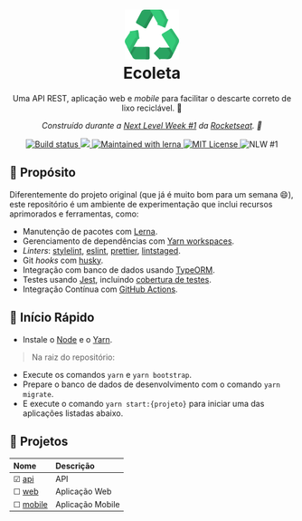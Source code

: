 
<h1 align="center">
  <img src="../logo.svg" />
  <br>
  Ecoleta
</h1>

<p align="center">
  Uma API REST, aplicação web e <em>mobile</em> para facilitar o descarte correto de lixo reciclável. 🌳
</p>
<p align="center">
  <em>
    Construído durante a <u>Next Level Week #1</u> da <a href="https://rocketseat.com.br/">Rocketseat</a>. 🚀
  </em>
</p>

<div align="center">
  <a href="https://github.com/leandroslc/ecoleta/actions?query=workflow%3ABuild">
    <img src="https://github.com/leandroslc/ecoleta/workflows/Build/badge.svg" alt="Build status" />
  </a>
  <a href="https://codecov.io/gh/leandroslc/ecoleta">
    <img src="https://codecov.io/gh/leandroslc/ecoleta/branch/master/graph/badge.svg" />
  </a>
  <a href="https://lerna.js.org/">
    <img src="https://img.shields.io/badge/Maintained%20with-lerna-cc00ff.svg" alt="Maintained with lerna" />
  </a>
  <a href="https://opensource.org/licenses/MIT">
    <img src="https://img.shields.io/badge/License-MIT-32a867.svg" alt="MIT License" />
  </a>
  <img src="https://img.shields.io/badge/NLW-%231-32a867.svg" alt="NLW #1" />
</div>

## :book: Propósito
Diferentemente do projeto original (que já é muito bom para um semana :smile:), este repositório é um ambiente de experimentação que inclui recursos aprimorados e ferramentas, como:

- Manutenção de pacotes com [Lerna](https://lerna.js.org).
- Gerenciamento de dependências com [Yarn workspaces](https://classic.yarnpkg.com/en/docs/workspaces).
- _Linters_: [stylelint](https://stylelint.io), [eslint](https://eslint.org), [prettier](https://prettier.io), [lintstaged](https://github.com/okonet/lint-staged).
- Git _hooks_ com [husky](https://github.com/typicode/husky).
- Integração com banco de dados usando [TypeORM](https://typeorm.io).
- Testes usando [Jest](https://jestjs.io), incluindo [cobertura de testes](https://codecov.io/gh/leandroslc/ecoleta).
- Integração Contínua com [GitHub Actions](https://github.com/leandroslc/ecoleta/actions).

## :rocket: Início Rápido
- Instale o [Node](https://nodejs.org) e o [Yarn](https://classic.yarnpkg.com).

> Na raiz do repositório:
- Execute os comandos `yarn` e `yarn bootstrap`.
- Prepare o banco de dados de desenvolvimento com o comando `yarn migrate`.
- E execute o comando `yarn start:{projeto}` para iniciar uma das aplicações listadas abaixo.

## :briefcase: Projetos

Nome                               | Descrição         |
:--------------------------------- | :---------------- |
&#9745; [api](/packages/api)       | API               |
&#9744; [web](/packages/web)       | Aplicação Web     |
&#9744; [mobile](/packages/mobile) | Aplicação Mobile  |
